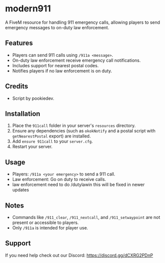 # modern911

A FiveM resource for handling 911 emergency calls, allowing players to send emergency messages to on-duty law enforcement.

## Features

- Players can send 911 calls using `/911a <message>`.
- On-duty law enforcement receive emergency call notifications.
- Includes support for nearest postal codes.
- Notifies players if no law enforcement is on duty.

## Credits

- Script by pookiedev.

## Installation

1. Place the `911call` folder in your server's `resources` directory.
2. Ensure any dependencies (such as `okokNotify` and a postal script with `getNearestPostal` export) are installed.
3. Add `ensure 911call` to your `server.cfg`.
4. Restart your server.

## Usage

- Players: `/911a <your emergency>` to send a 911 call.
- Law enforcement: Go on duty to receive calls.
- law enforcement need to do /dutylawin this will be fixed in newer updates

## Notes

- Commands like `/911_clear`, `/911_nextcall`, and `/911_setwaypoint` are not present or accessible to players.
- Only `/911a` is intended for player use.

## Support

If you need help check out our Discord: https://discord.gg/dCXRG2PDnP
